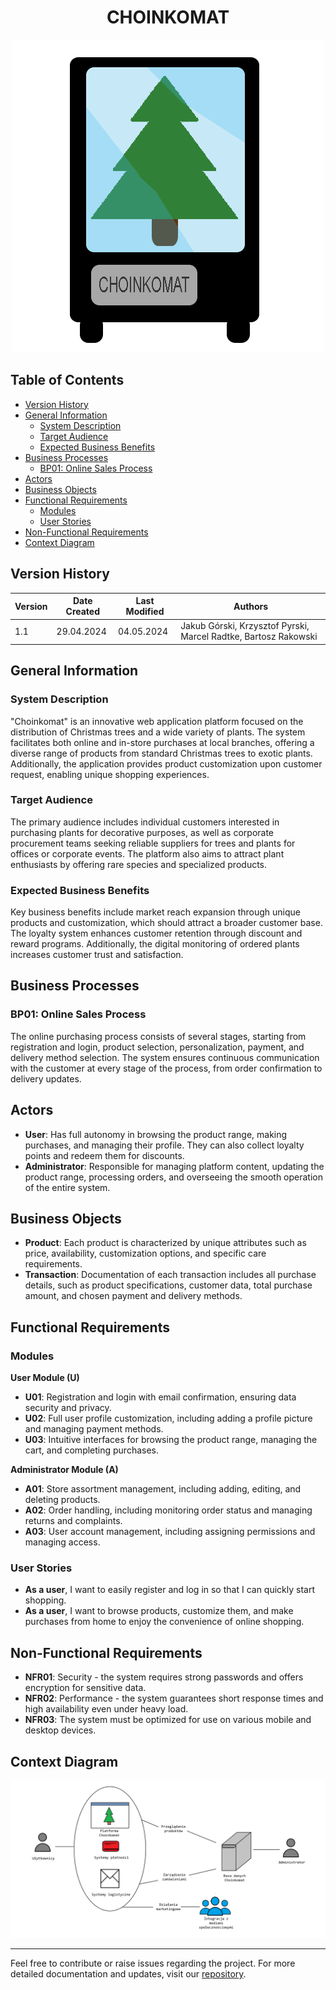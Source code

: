 <h1 align="center">CHOINKOMAT</h1>

<p align="center">
  <img src="res/readmeImages/Logo.png">
</p>

## Table of Contents
- [Version History](#version-history)
- [General Information](#general-information)
  - [System Description](#system-description)
  - [Target Audience](#target-audience)
  - [Expected Business Benefits](#expected-business-benefits)
- [Business Processes](#business-processes)
  - [BP01: Online Sales Process](#bp01-online-sales-process)
- [Actors](#actors)
- [Business Objects](#business-objects)
- [Functional Requirements](#functional-requirements)
  - [Modules](#modules)
  - [User Stories](#user-stories)
- [Non-Functional Requirements](#non-functional-requirements)
- [Context Diagram](#context-diagram)

## Version History

| Version | Date Created | Last Modified | Authors |
|---------|--------------|---------------|---------|
| 1.1     | 29.04.2024   | 04.05.2024    | Jakub Górski, Krzysztof Pyrski, Marcel Radtke, Bartosz Rakowski |

## General Information

### System Description
"Choinkomat" is an innovative web application platform focused on the distribution of Christmas trees and a wide variety of plants. The system facilitates both online and in-store purchases at local branches, offering a diverse range of products from standard Christmas trees to exotic plants. Additionally, the application provides product customization upon customer request, enabling unique shopping experiences.

### Target Audience
The primary audience includes individual customers interested in purchasing plants for decorative purposes, as well as corporate procurement teams seeking reliable suppliers for trees and plants for offices or corporate events. The platform also aims to attract plant enthusiasts by offering rare species and specialized products.

### Expected Business Benefits
Key business benefits include market reach expansion through unique products and customization, which should attract a broader customer base. The loyalty system enhances customer retention through discount and reward programs. Additionally, the digital monitoring of ordered plants increases customer trust and satisfaction.

## Business Processes

### BP01: Online Sales Process
The online purchasing process consists of several stages, starting from registration and login, product selection, personalization, payment, and delivery method selection. The system ensures continuous communication with the customer at every stage of the process, from order confirmation to delivery updates.

## Actors

- **User**: Has full autonomy in browsing the product range, making purchases, and managing their profile. They can also collect loyalty points and redeem them for discounts.
- **Administrator**: Responsible for managing platform content, updating the product range, processing orders, and overseeing the smooth operation of the entire system.

## Business Objects

- **Product**: Each product is characterized by unique attributes such as price, availability, customization options, and specific care requirements.
- **Transaction**: Documentation of each transaction includes all purchase details, such as product specifications, customer data, total purchase amount, and chosen payment and delivery methods.

## Functional Requirements

### Modules

**User Module (U)**
- **U01**: Registration and login with email confirmation, ensuring data security and privacy.
- **U02**: Full user profile customization, including adding a profile picture and managing payment methods.
- **U03**: Intuitive interfaces for browsing the product range, managing the cart, and completing purchases.

**Administrator Module (A)**
- **A01**: Store assortment management, including adding, editing, and deleting products.
- **A02**: Order handling, including monitoring order status and managing returns and complaints.
- **A03**: User account management, including assigning permissions and managing access.

### User Stories
- **As a user**, I want to easily register and log in so that I can quickly start shopping.
- **As a user**, I want to browse products, customize them, and make purchases from home to enjoy the convenience of online shopping.

## Non-Functional Requirements
- **NFR01**: Security - the system requires strong passwords and offers encryption for sensitive data.
- **NFR02**: Performance - the system guarantees short response times and high availability even under heavy load.
- **NFR03**: The system must be optimized for use on various mobile and desktop devices.

## Context Diagram

![Context Diagram](res/readmeImages/Context_diagram.png)

---

Feel free to contribute or raise issues regarding the project. For more detailed documentation and updates, visit our [repository](link_to_repository).
